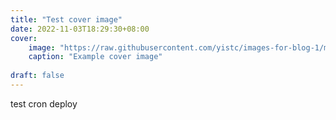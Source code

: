```yaml
---
title: "Test cover image"
date: 2022-11-03T18:29:30+08:00
cover:
    image: "https://raw.githubusercontent.com/yistc/images-for-blog-1/main/uPic/2022-11-03-1DMkuq.png"
    caption: "Example cover image"
    
draft: false
---
```


test cron deploy
